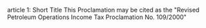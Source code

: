 article 1: Short Title
This Proclamation may be cited as the &quot;Revised Petroleum Operations Income Tax Proclamation No. 109&#x2F;2000&quot;
<ul>
</ul>